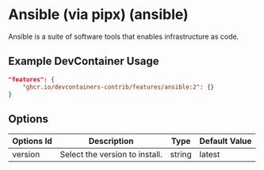 
# Ansible (via pipx) (ansible)

Ansible is a suite of software tools that enables infrastructure as code.

## Example DevContainer Usage

```json
"features": {
    "ghcr.io/devcontainers-contrib/features/ansible:2": {}
}
```

## Options

| Options Id | Description | Type | Default Value |
|-----|-----|-----|-----|
| version | Select the version to install. | string | latest |


